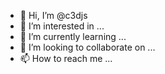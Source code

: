 - 👋 Hi, I’m @c3djs
- 👀 I’m interested in ...
- 🌱 I’m currently learning ...
- 💞️ I’m looking to collaborate on ...
- 📫 How to reach me ...

<!---
c3djs/c3djs is a ✨ special ✨ repository because its `README.md` (this file) appears on your GitHub profile.
You can click the Preview link to take a look at your changes.
--->
